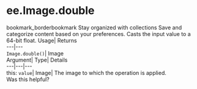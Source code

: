  
#  ee.Image.double
bookmark_borderbookmark Stay organized with collections  Save and categorize content based on your preferences.
Casts the input value to a 64-bit float. 
Usage| Returns  
---|---  
`Image.double()`| Image  
Argument| Type| Details  
---|---|---  
this: `value`| Image| The image to which the operation is applied.  
Was this helpful?
